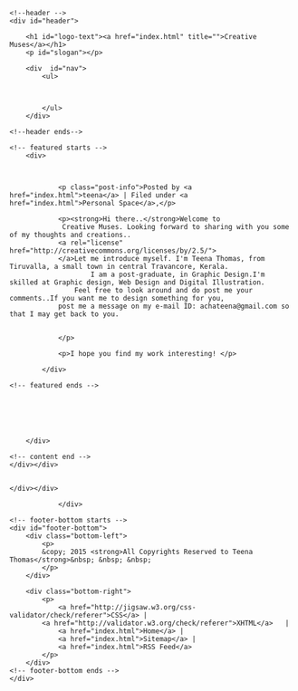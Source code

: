 <html xmlns="http://www.w3.org/1999/xhtml" xml:lang="en" lang="en">

<head>

<meta http-equiv="content-type" content="application/xhtml+xml; charset=UTF-8" />
<meta name="author" content="Erwin Aligam - styleshout.com" />
<meta name="description" content="Site Description Here" />
<meta name="keywords" content="keywords, here" />
<meta name="robots" content="index, follow, noarchive" />
<meta name="googlebot" content="noarchive" />

<link rel="stylesheet" type="text/css" media="screen" href="css/screen.css" />

</head>

<body>
<!-- wrap starts here -->
<div id="wrap">

	<!--header -->
	<div id="header">			
				
		<h1 id="logo-text"><a href="index.html" title="">Creative Muses</a></h1>		
		<p id="slogan"></p>	
		
		<div  id="nav">
			<ul>
			
				
					
			</ul>		
		</div>	
		
	<!--header ends-->					
	
	<!-- featured starts -->	
		<div>
			
			
			
				<p class="post-info">Posted by <a href="index.html">teena</a> | Filed under <a href="index.html">Personal Space</a>,</p>
				
				<p><strong>Hi there..</strong>Welcome to 
				 Creative Muses. Looking forward to sharing with you some of my thoughts and creations.. 
				<a rel="license" href="http://creativecommons.org/licenses/by/2.5/">
				</a>Let me introduce myself. I'm Teena Thomas, from Tiruvalla, a small town in central Travancore, Kerala.
				        I am a post-graduate, in Graphic Design.I'm skilled at Graphic design, Web Design and Digital Illustration.
					Feel free to look around and do post me your comments..If you want me to design something for you,
				post me a message on my e-mail ID: achateena@gmail.com so that I may get back to you.  
				 
		
				</p>
			
				<p>I hope you find my work interesting! </p>
								
			</div>								
	
	<!-- featured ends -->	
	
					
								
					
				
		
		</div>	
			
	<!-- content end -->	
	</div></div>
		
	
	</div></div>
<div class="sidemenu">
					
				</div>	
	
	<!-- footer-bottom starts -->		
	<div id="footer-bottom">
		<div class="bottom-left">
			<p>
			&copy; 2015 <strong>All Copyrights Reserved to Teena Thomas</strong>&nbsp; &nbsp; &nbsp;
			</p>
		</div>
	
		<div class="bottom-right">
			<p>		
				<a href="http://jigsaw.w3.org/css-validator/check/referer">CSS</a> | 
		   	<a href="http://validator.w3.org/check/referer">XHTML</a>	|			
				<a href="index.html">Home</a> |
				<a href="index.html">Sitemap</a> |
				<a href="index.html">RSS Feed</a>								
			</p>
		</div>
	<!-- footer-bottom ends -->		
	</div>
	
<!-- wrap ends here -->
</div>

</body>
</html>


